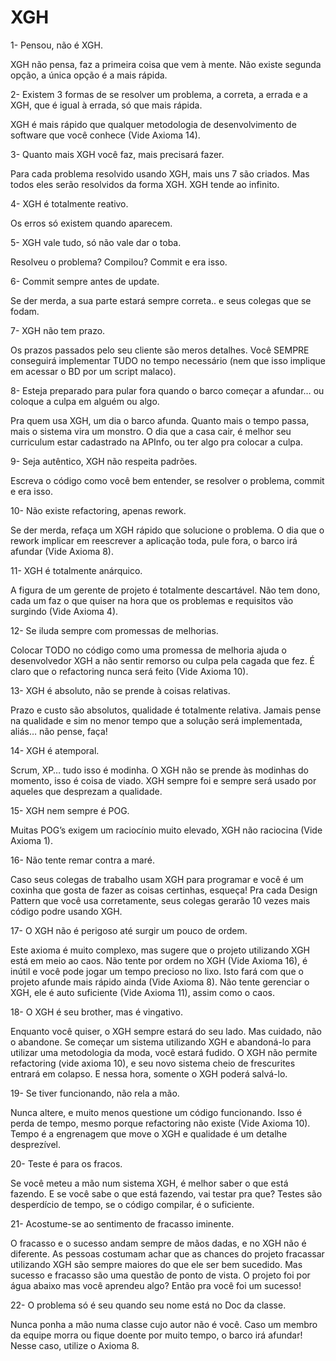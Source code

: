# XGH

1- Pensou, não é XGH.

XGH não pensa, faz a primeira coisa que vem à mente. Não existe segunda opção, a única opção é a mais rápida.

2- Existem 3 formas de se resolver um problema, a correta, a errada e a XGH, que é igual à errada, só que mais rápida.

XGH é mais rápido que qualquer metodologia de desenvolvimento de software que você conhece (Vide Axioma 14).

3- Quanto mais XGH você faz, mais precisará fazer.

Para cada problema resolvido usando XGH, mais uns 7 são criados. Mas todos eles serão resolvidos da forma XGH. XGH tende ao infinito.

4- XGH é totalmente reativo.

Os erros só existem quando aparecem.

5- XGH vale tudo, só não vale dar o toba.

Resolveu o problema? Compilou? Commit e era isso.

6- Commit sempre antes de update.

Se der merda, a sua parte estará sempre correta.. e seus colegas que se fodam.

7- XGH não tem prazo.

Os prazos passados pelo seu cliente são meros detalhes. Você SEMPRE conseguirá implementar TUDO no tempo necessário (nem que isso implique em acessar o BD por um script malaco).

8- Esteja preparado para pular fora quando o barco começar a afundar… ou coloque a culpa em alguém ou algo.

Pra quem usa XGH, um dia o barco afunda. Quanto mais o tempo passa, mais o sistema vira um monstro. O dia que a casa cair, é melhor seu curriculum estar cadastrado na APInfo, ou ter algo pra colocar a culpa.

9- Seja autêntico, XGH não respeita padrões.

Escreva o código como você bem entender, se resolver o problema, commit e era isso.

10- Não existe refactoring, apenas rework.

Se der merda, refaça um XGH rápido que solucione o problema. O dia que o rework implicar em reescrever a aplicação toda, pule fora, o barco irá afundar (Vide Axioma 8).

11- XGH é totalmente anárquico.

A figura de um gerente de projeto é totalmente descartável. Não tem dono, cada um faz o que quiser na hora que os problemas e requisitos vão surgindo (Vide Axioma 4).

12- Se iluda sempre com promessas de melhorias.

Colocar TODO no código como uma promessa de melhoria ajuda o desenvolvedor XGH a não sentir remorso ou culpa pela cagada que fez. É claro que o refactoring nunca será feito (Vide Axioma 10).

13- XGH é absoluto, não se prende à coisas relativas.

Prazo e custo são absolutos, qualidade é totalmente relativa. Jamais pense na qualidade e sim no menor tempo que a solução será implementada, aliás… não pense, faça!

14- XGH é atemporal.

Scrum, XP… tudo isso é modinha. O XGH não se prende às modinhas do momento, isso é coisa de viado. XGH sempre foi e sempre será usado por aqueles que desprezam a qualidade.

15- XGH nem sempre é POG.

Muitas POG’s exigem um raciocínio muito elevado, XGH não raciocina (Vide Axioma 1).

16- Não tente remar contra a maré.

Caso seus colegas de trabalho usam XGH para programar e você é um coxinha que gosta de fazer as coisas certinhas, esqueça! Pra cada Design Pattern que você usa corretamente, seus colegas gerarão 10 vezes mais código podre usando XGH.

17- O XGH não é perigoso até surgir um pouco de ordem.

Este axioma é muito complexo, mas sugere que o projeto utilizando XGH está em meio ao caos. Não tente por ordem no XGH (Vide Axioma 16), é inútil e você pode jogar um tempo precioso no lixo. Isto fará com que o projeto afunde mais rápido ainda (Vide Axioma 8). Não tente gerenciar o XGH, ele é auto suficiente (Vide Axioma 11), assim como o caos.

18- O XGH é seu brother, mas é vingativo.

Enquanto você quiser, o XGH sempre estará do seu lado. Mas cuidado, não o abandone. Se começar um sistema utilizando XGH e abandoná-lo para utilizar uma metodologia da moda, você estará fudido. O XGH não permite refactoring (vide axioma 10), e seu novo sistema cheio de frescurites entrará em colapso. E nessa hora, somente o XGH poderá salvá-lo.

19- Se tiver funcionando, não rela a mão.

Nunca altere, e muito menos questione um código funcionando. Isso é perda de tempo, mesmo porque refactoring não existe (Vide Axioma 10). Tempo é a engrenagem que move o XGH e qualidade é um detalhe desprezível.

20- Teste é para os fracos.

Se você meteu a mão num sistema XGH, é melhor saber o que está fazendo. E se você sabe o que está fazendo, vai testar pra que? Testes são desperdício de tempo, se o código compilar, é o suficiente.

21- Acostume-se ao sentimento de fracasso iminente.

O fracasso e o sucesso andam sempre de mãos dadas, e no XGH não é diferente. As pessoas costumam achar que as chances do projeto fracassar utilizando XGH são sempre maiores do que ele ser bem sucedido. Mas sucesso e fracasso são uma questão de ponto de vista. O projeto foi por água abaixo mas você aprendeu algo? Então pra você foi um sucesso!

22- O problema só é seu quando seu nome está no Doc da classe.

Nunca ponha a mão numa classe cujo autor não é você. Caso um membro da equipe morra ou fique doente por muito tempo, o barco irá afundar! Nesse caso, utilize o Axioma 8.
